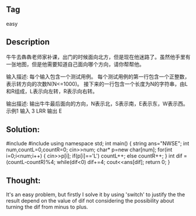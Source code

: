 ## Tag
easy

## Description
牛牛去犇犇老师家补课，出门的时候面向北方，但是现在他迷路了。虽然他手里有一张地图，但是他需要知道自己面向哪个方向，请你帮帮他。

输入描述:
每个输入包含一个测试用例。
每个测试用例的第一行包含一个正整数，表示转方向的次数N(N<=1000)。
接下来的一行包含一个长度为N的字符串，由L和R组成，L表示向左转，R表示向右转。


输出描述:
输出牛牛最后面向的方向，N表示北，S表示南，E表示东，W表示西。
示例1
输入
3
LRR
输出
E
## Solution:
#include<iostream>
#include<string>
using namespace std;
int main()
{
    string ans="NWSE";
    int num,countL=0,countR=0;
    cin>>num;
    char* p=new char[num];
    for(int i=0;i<num;i++)
    {
        cin>>p[i];
        if(p[i]=='L')
            countL++;
        else
            countR++;
    }
    int dif = (countL-countR)%4;
    while(dif<0)
       dif+=4;
    cout<<ans[dif];
    return 0;
}

## Thought:
It's an easy problem, but firstly I solve it by using 'switch' to justify the the result depend on the value of dif not considering the possibility about turning the dif from minus to plus.
